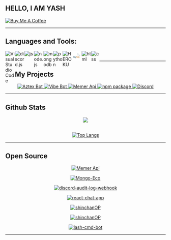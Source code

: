 ## HELLO, I AM YASH 

<a href="https://www.buymeacoffee.com/memerapi" target="_blank"><img src="https://cdn.buymeacoffee.com/buttons/default-orange.png" alt="Buy Me A Coffee" height="41" width="174"></a>

---

## Languages and Tools:

<img align="left" alt="Visual Studio Code" width="30px" src="https://i.imgur.com/LwSdAlE.png" />
<img align="left" alt="discord.js" width="30px" src="https://i.imgur.com/SI1DZf3.png" />
<img align="left" alt="js" width="30px" src="https://i.imgur.com/3u1wzwE.png" />
<img align="left" alt="node.js" width="30px" src="https://seeklogo.com/images/N/nodejs-logo-FBE122E377-seeklogo.com.png" /> 
<img align="left" alt="mongodb" width="30px" src="https://i.imgur.com/BYdgNwt.png" />  
<img align="left" alt="python" width="30px" src="https://github.com/jalbertsr/logo-badge-images/blob/master/img/rsz_python.png?raw=true" />  
<img align="left" alt="HEROKU" width="30px" src="https://www.vectorlogo.zone/logos/heroku/heroku-icon.svg"/>  
<img align="left" alt="html" width="30px" src="https://raw.githubusercontent.com/github/explore/80688e429a7d4ef2fca1e82350fe8e3517d3494d/topics/mysql/mysql.png" />
<img align="left" alt="html" width="30px" src="https://i.imgur.com/PZ44WAF_d.webp?maxwidth=640&shape=thumb&fidelity=medium" /> <img align="left" alt="css" width="26px" src="https://i.imgur.com/4eIE4kN_d.webp?maxwidth=640&shape=thumb&fidelity=medium" /> <br />

---
## My Projects 
<p align="center">

<a href="https://discord.com/oauth2/authorize?client_id=687257316151656485&permissions=8&scope=bot">

   <img src="https://media.discordapp.net/attachments/800639249334140969/830319603368329246/a3c91838a805920c7e843e8449532295.png?width=396&height=396" alt="Aztex Bot" width="80"/>

   </a>
   
 <a href="https://discord.com/oauth2/authorize?client_id=677196440296095773&permissions=8&scope=bot">

   <img src="https://media.discordapp.net/attachments/800639249334140969/830319173577080862/20210313_170823.jpg?width=396&height=396" alt="Vibe Bot" width="80"/>

   </a>
    <a href="https://discord.com/api/oauth2/authorize?client_id=830476826413498478&permissions=8&scope=bot%20applications.commands">

   <img src="https://media.discordapp.net/attachments/800639249334140969/829344825185796116/2-2.png?width=396&height=396" alt="Memer Api" width="80"/>
 
   </a>
   <a href="https://www.npmjs.com/package/memer-api">
   <img src="https://authy.com/wp-content/uploads/npm-logo.png" alt="npm package" width="80"/>
   </a>
   <a href="https://discord.gg/emD44ZJaSA">
    <img src="https://www.freepnglogos.com/uploads/discord-logo-png/seven-kingdoms-9.png" alt="Discord" width="80"/>
  </a>
</p>

---

## Github Stats  
<div align="center"><img src="https://github-readme-stats.vercel.app/api?username=Yash094&show_icons=true&count_private=true&theme=blue-green" align="center" /></div>  

<br/>  
<div align="center">
<p><a href="https://github.com/shinchanOP"><img src="https://github-readme-stats.vercel.app/api/top-langs/?username=Yash094&theme=blue-green&count_private=true" alt="Top Langs"></a></p></div>  

---


## Open Source   

<div align="center">
<p><a href="https://github.com/shinchanOP/memer-api"><img src="https://github-readme-stats.vercel.app/api/pin/?username=Yash094&repo=memer-api" alt="Memer Api" /></a>
   
<a href="https://github.com/Yash094/Mongo-Eco"><img src="https://github-readme-stats.vercel.app/api/pin/?username=Yash094&repo=Mongo-Eco" alt="Mongo-Eco" /></a>
   
<a href="https://github.com/shinchanOP/discord-audit-log-webhook"><img src="https://github-readme-stats.vercel.app/api/pin/?username=Yash094&repo=discord-audit-log-webhook" alt="discord-audit-log-webhook" /></a>

<a href="https://github.com/Yash094/React-Chat-App"><img src="https://github-readme-stats.vercel.app/api/pin/?username=Yash094&repo=React-Chat-App" alt="react-chat-app" /></a>
   
<a href="https://github.com/Yash094/MEME-BOT"><img src="https://github-readme-stats.vercel.app/api/pin/?username=Yash094&repo=MEME-BOT" alt="shinchanOP" /></a>

<a href="https://github.com/Yash094/Discord-Dashboard-Bot"><img src="https://github-readme-stats.vercel.app/api/pin/?username=Yash094&repo=Discord-Dashboard-Bot" alt="shinchanOP" /></a>
   
<a href="https://github.com/shinchanOP/Slash-cmd-bot"><img src="https://github-readme-stats.vercel.app/api/pin/?username=Yash094&repo=Slash-cmd-bot" alt="lash-cmd-bot" /></a>
</div>  

---

